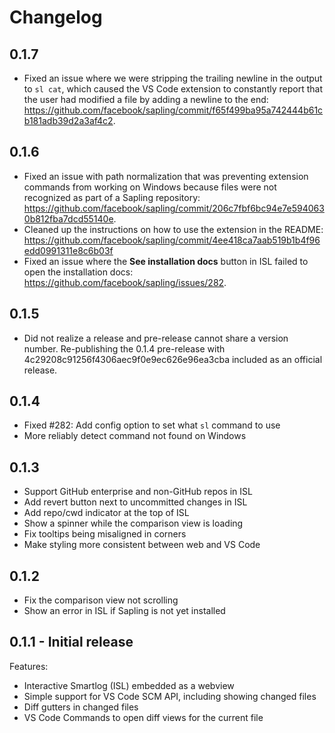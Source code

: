 # Changelog

## 0.1.7

- Fixed an issue where we were stripping the trailing newline in the output to `sl cat`, which caused the VS Code extension to constantly report that the user had modified a file by adding a newline to the end: https://github.com/facebook/sapling/commit/f65f499ba95a742444b61cb181adb39d2a3af4c2.

## 0.1.6

- Fixed an issue with path normalization that was preventing extension commands from working on Windows because files were not recognized as part of a Sapling repository: https://github.com/facebook/sapling/commit/206c7fbf6bc94e7e5940630b812fba7dcd55140e.
- Cleaned up the instructions on how to use the extension in the README: https://github.com/facebook/sapling/commit/4ee418ca7aab519b1b4f96edd0991311e8c6b03f
- Fixed an issue where the **See installation docs** button in ISL failed to open the installation docs: https://github.com/facebook/sapling/issues/282.

## 0.1.5

- Did not realize a release and pre-release cannot share a version number. Re-publishing the 0.1.4 pre-release with 4c29208c91256f4306aec9f0e9ec626e96ea3cba included as an official release.

## 0.1.4

- Fixed #282: Add config option to set what `sl` command to use
- More reliably detect command not found on Windows

## 0.1.3

- Support GitHub enterprise and non-GitHub repos in ISL
- Add revert button next to uncommitted changes in ISL
- Add repo/cwd indicator at the top of ISL
- Show a spinner while the comparison view is loading
- Fix tooltips being misaligned in corners
- Make styling more consistent between web and VS Code

## 0.1.2

- Fix the comparison view not scrolling
- Show an error in ISL if Sapling is not yet installed

## 0.1.1 - Initial release

Features:

- Interactive Smartlog (ISL) embedded as a webview
- Simple support for VS Code SCM API, including showing changed files
- Diff gutters in changed files
- VS Code Commands to open diff views for the current file
